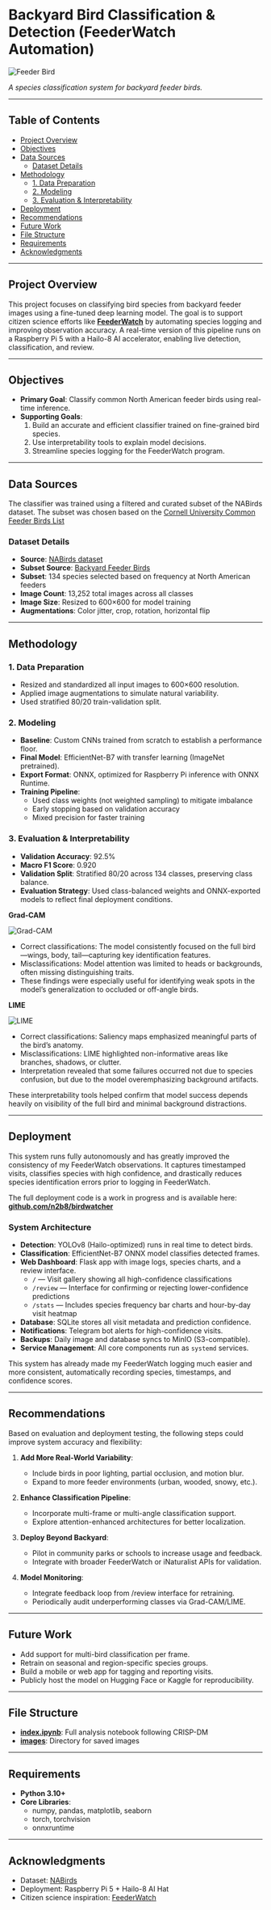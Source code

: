 # Backyard Bird Classification & Detection (FeederWatch Automation)

![Feeder Bird](images/cover.jpg)

*A species classification system for backyard feeder birds.*

---

## Table of Contents
- [Project Overview](#project-overview)
- [Objectives](#objectives)
- [Data Sources](#data-sources)
  - [Dataset Details](#dataset-details)
- [Methodology](#methodology)
  - [1. Data Preparation](#1-data-preparation)
  - [2. Modeling](#2-modeling)
  - [3. Evaluation & Interpretability](#3-evaluation--interpretability)
- [Deployment](#deployment)
- [Recommendations](#recommendations)
- [Future Work](#future-work)
- [File Structure](#file-structure)
- [Requirements](#requirements)
- [Acknowledgments](#acknowledgments)

---

## Project Overview

This project focuses on classifying bird species from backyard feeder images using a fine-tuned deep learning model. The goal is to support citizen science efforts like **[FeederWatch](https://feederwatch.org/)** by automating species logging and improving observation accuracy. A real-time version of this pipeline runs on a Raspberry Pi 5 with a Hailo-8 AI accelerator, enabling live detection, classification, and review.

---

## Objectives

- **Primary Goal**: Classify common North American feeder birds using real-time inference.
- **Supporting Goals**:
  1. Build an accurate and efficient classifier trained on fine-grained bird species.
  2. Use interpretability tools to explain model decisions.
  3. Streamline species logging for the FeederWatch program.

---

## Data Sources

The classifier was trained using a filtered and curated subset of the NABirds dataset. The subset was chosen based on the [Cornell University Common Feeder Birds List](https://feederwatch.org/learn/common-feeder-birds/)

### Dataset Details

- **Source**: [NABirds dataset](https://dl.allaboutbirds.org/nabirds)
- **Subset Source**: [Backyard Feeder Birds](https://www.kaggle.com/datasets/jakemccaig/backyard-feeder-birds-nabirds-subset)  
- **Subset**: 134 species selected based on frequency at North American feeders
- **Image Count**: 13,252 total images across all classes  
- **Image Size**: Resized to 600×600 for model training  
- **Augmentations**: Color jitter, crop, rotation, horizontal flip  

---

## Methodology

### 1. Data Preparation
- Resized and standardized all input images to 600×600 resolution.
- Applied image augmentations to simulate natural variability.
- Used stratified 80/20 train-validation split.

### 2. Modeling
- **Baseline**: Custom CNNs trained from scratch to establish a performance floor.
- **Final Model**: EfficientNet-B7 with transfer learning (ImageNet pretrained).
- **Export Format**: ONNX, optimized for Raspberry Pi inference with ONNX Runtime.
- **Training Pipeline**:
    - Used class weights (not weighted sampling) to mitigate imbalance
    - Early stopping based on validation accuracy
    - Mixed precision for faster training

### 3. Evaluation & Interpretability

- **Validation Accuracy**: 92.5%
- **Macro F1 Score**: 0.920
- **Validation Split**: Stratified 80/20 across 134 classes, preserving class balance.
- **Evaluation Strategy**: Used class-balanced weights and ONNX-exported models to reflect final deployment conditions.

**Grad-CAM**

![Grad-CAM](images/grad-cam.png)

- Correct classifications: The model consistently focused on the full bird—wings, body, tail—capturing key identification features.
- Misclassifications: Model attention was limited to heads or backgrounds, often missing distinguishing traits.
- These findings were especially useful for identifying weak spots in the model’s generalization to occluded or off-angle birds.

**LIME**

![LIME](images/lime.png)

- Correct classifications: Saliency maps emphasized meaningful parts of the bird’s anatomy.
- Misclassifications: LIME highlighted non-informative areas like branches, shadows, or clutter.
- Interpretation revealed that some failures occurred not due to species confusion, but due to the model overemphasizing background artifacts.

These interpretability tools helped confirm that model success depends heavily on visibility of the full bird and minimal background distractions.

---

## Deployment

This system runs fully autonomously and has greatly improved the consistency of my FeederWatch observations. It captures timestamped visits, classifies species with high confidence, and drastically reduces species identification errors prior to logging in FeederWatch.

The full deployment code is a work in progress and is available here:  
**[github.com/n2b8/birdwatcher](https://github.com/n2b8/birdwatcher)**

### System Architecture
- **Detection**: YOLOv8 (Hailo-optimized) runs in real time to detect birds.
- **Classification**: EfficientNet-B7 ONNX model classifies detected frames.
- **Web Dashboard**: Flask app with image logs, species charts, and a review interface.
  - `/` — Visit gallery showing all high-confidence classifications
  - `/review` — Interface for confirming or rejecting lower-confidence predictions
  - `/stats` — Includes species frequency bar charts and hour-by-day visit heatmap
- **Database**: SQLite stores all visit metadata and prediction confidence.
- **Notifications**: Telegram bot alerts for high-confidence visits.
- **Backups**: Daily image and database syncs to MinIO (S3-compatible).
- **Service Management**: All core components run as `systemd` services.

This system has already made my FeederWatch logging much easier and more consistent, automatically recording species, timestamps, and confidence scores.

---

## Recommendations

Based on evaluation and deployment testing, the following steps could improve system accuracy and flexibility:

1. **Add More Real-World Variability**:
   - Include birds in poor lighting, partial occlusion, and motion blur.
   - Expand to more feeder environments (urban, wooded, snowy, etc.).

2. **Enhance Classification Pipeline**:
   - Incorporate multi-frame or multi-angle classification support.
   - Explore attention-enhanced architectures for better localization.

3. **Deploy Beyond Backyard**:
   - Pilot in community parks or schools to increase usage and feedback.
   - Integrate with broader FeederWatch or iNaturalist APIs for validation.

4. **Model Monitoring**:
   - Integrate feedback loop from /review interface for retraining.
   - Periodically audit underperforming classes via Grad-CAM/LIME.

---

## Future Work

- Add support for multi-bird classification per frame.
- Retrain on seasonal and region-specific species groups.
- Build a mobile or web app for tagging and reporting visits.
- Publicly host the model on Hugging Face or Kaggle for reproducibility.

---

## File Structure

- **[index.ipynb](index.ipynb)**: Full analysis notebook following CRISP-DM
- **[images](/images)**: Directory for saved images

---

## Requirements

- **Python 3.10+**
- **Core Libraries**:
  - numpy, pandas, matplotlib, seaborn
  - torch, torchvision
  - onnxruntime

---

## Acknowledgments

- Dataset: [NABirds](https://dl.allaboutbirds.org/nabirds)
- Deployment: Raspberry Pi 5 + Hailo-8 AI Hat
- Citizen science inspiration: [FeederWatch](https://feederwatch.org/)
